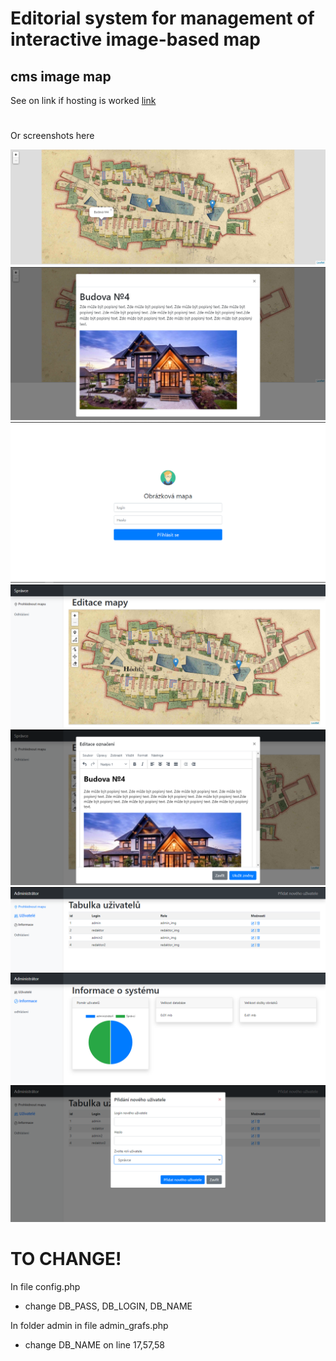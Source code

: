 # Editorial system for management of interactive image-based map
## cms image map
See on link if hosting is worked
 [link](https://khoroshavin.xyz/bp/system_img/)
# 
Or screenshots here

![main page with map](screenshots/1.PNG)
![modal with info about point](screenshots/2.PNG)
![login form](screenshots/3.PNG)
![editor page](screenshots/4.PNG)
![modal with tinemce for editing on editor page](screenshots/5.PNG)
![main admin page](screenshots/6.PNG)
![info admin page](screenshots/7.PNG)
![additing form for new user in modal](screenshots/8.PNG)

# TO CHANGE!

In file config.php
- change DB_PASS, DB_LOGIN, DB_NAME

In folder admin in file admin_grafs.php
- change DB_NAME on line 17,57,58

